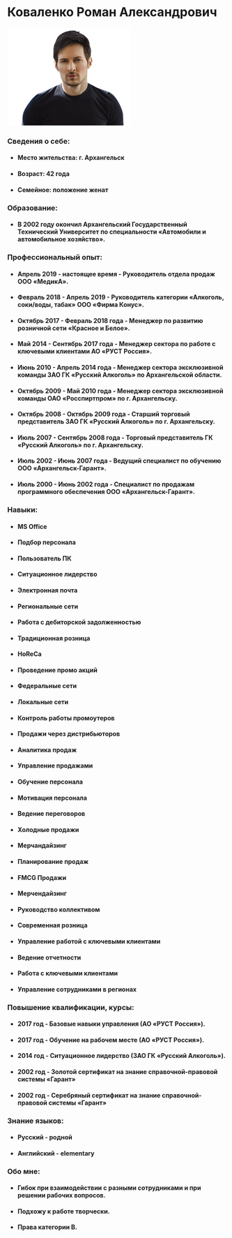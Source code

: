 # Коваленко Роман Александрович
![photo](img/photo.png)
### Сведения о себе:
* #### Место жительства: г. Архангельск
* #### Возраст: 42 года
* #### Семейное: положение женат
### Образование:
* #### В 2002 году окончил Архангельский Государственный Технический Университет по специальности «Автомобили и автомобильное хозяйство».
### Профессиональный опыт:
* #### Апрель 2019 - настоящее время - Руководитель отдела продаж ООО «МедикА».
* #### Февраль 2018 - Апрель 2019 - Руководитель категории «Алкоголь, соки/воды, табак» ООО «Фирма Конус».
* #### Октябрь 2017 - Февраль 2018 года - Менеджер по развитию розничной сети «Красное и Белое».
* #### Май 2014 - Сентябрь 2017 года - Менеджер сектора по работе с ключевыми клиентами АО «РУСТ Россия». 
* #### Июнь 2010 - Апрель 2014 года - Менеджер сектора эксклюзивной команды ЗАО ГК «Русский Алкоголь» по Архангельской области.
* #### Октябрь 2009 - Май 2010 года - Менеджер сектора эксклюзивной команды ОАО «Росспиртпром» по г. Архангельску.
* #### Октябрь 2008 - Октябрь 2009 года - Старший торговый представитель ЗАО ГК «Русский Алкоголь» по г. Архангельску.
* #### Июль 2007 - Сентябрь 2008 года - Торговый представитель ГК «Русский Алкоголь» по г. Архангельску.
* #### Июль 2002 - Июнь 2007 года - Ведущий специалист по обучению ООО «Архангельск-Гарант».
* #### Июль 2000 - Июнь 2002 года - Специалист по продажам программного обеспечения ООО «Архангельск-Гарант».
### Навыки:
* #### MS Office 
* #### Подбор персонала 
* #### Пользователь ПК 
* #### Ситуационное лидерство 
* #### Электронная почта  
* #### Региональные сети  
* #### Работа с дебиторской задолженностью  
* #### Традиционная розница  
* #### HoReCa  
* #### Проведение промо акций  
* #### Федеральные сети  
* #### Локальные сети  
* #### Контроль работы промоутеров  
* #### Продажи через дистрибьюторов  
* #### Аналитика продаж  
* #### Управление продажами  
* #### Обучение персонала  
* #### Мотивация персонала  
* #### Ведение переговоров  
* #### Холодные продажи  
* #### Мерчандайзинг  
* #### Планирование продаж  
* #### FMCG Продажи  
* #### Мерчендайзинг  
* #### Руководство коллективом  
* #### Современная розница  
* #### Управление работой с ключевыми клиентами  
* #### Ведение отчетности  
* #### Работа с ключевыми клиентами  
* #### Управление сотрудниками в регионах
### Повышение квалификации, курсы:
* #### 2017 год - Базовые навыки управления (АО «РУСТ Россия»).
* #### 2017 год - Обучение на рабочем месте (АО «РУСТ Россия»).
* #### 2014 год - Ситуационное лидерство (ЗАО ГК «Русский Алкоголь»).
* #### 2002 год - Золотой сертификат на знание справочной-правовой системы «Гарант»
* #### 2002 год - Серебряный сертификат на знание справочной-правовой системы «Гарант»
### Знание языков:
* #### Русский - родной
* #### Английский - elementary
### Обо мне:
* #### Гибок при взаимодействии с разными сотрудниками и при решении рабочих вопросов.
* #### Подхожу к работе творчески.
* #### Права категории В.



